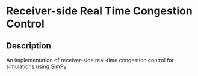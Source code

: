 Receiver-side Real Time Congestion Control
=============================

Description
-----------------------------
An implementation of receiver-side real-time congestion control for simulations using SimPy
